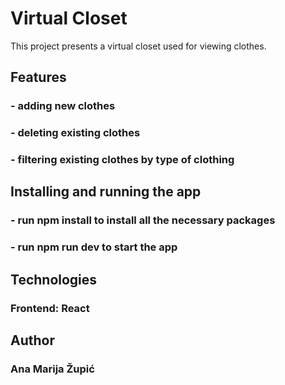 # Virtual Closet
This project presents a virtual closet used for viewing clothes.
## Features
### - adding new clothes
### - deleting existing clothes
### - filtering existing clothes by type of clothing
## Installing and running the app
### - run npm install to install all the necessary packages
### - run npm run dev to start the app
## Technologies
### Frontend: React
## Author
### Ana Marija Župić
